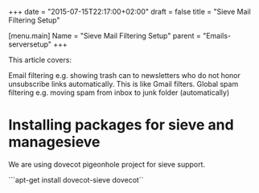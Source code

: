 +++
date = "2015-07-15T22:17:00+02:00"
draft = false
title = "Sieve Mail Filtering Setup"

[menu.main]
Name = "Sieve Mail Filtering Setup"
parent = "Emails-serversetup"
+++

This article covers:

Email filtering e.g. showing trash can to newsletters who do not honor unsubscribe links automatically. This is like Gmail filters.
Global spam filtering e.g. moving spam from inbox to junk folder (automatically)
# Installing packages for sieve and managesieve

We are using dovecot pigeonhole project for sieve support.

```apt-get install dovecot-sieve dovecot``
